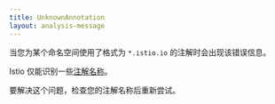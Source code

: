 ```yaml
---
title: UnknownAnnotation
layout: analysis-message
---
```


当您为某个命名空间使用了格式为 `*.istio.io` 的注解时会出现该错误信息。

Istio 仅能识别一些[注解名称](/zh/docs/reference/config/annotations/)。

要解决这个问题，检查您的注解名称后重新尝试。
